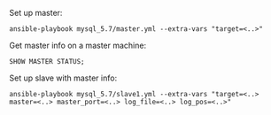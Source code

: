 Set up master:

    ansible-playbook mysql_5.7/master.yml --extra-vars "target=<..>"

Get master info on a master machine:

    SHOW MASTER STATUS;

Set up slave with master info:

    ansible-playbook mysql_5.7/slave1.yml --extra-vars "target=<..> master=<..> master_port=<..> log_file=<..> log_pos=<..>"
